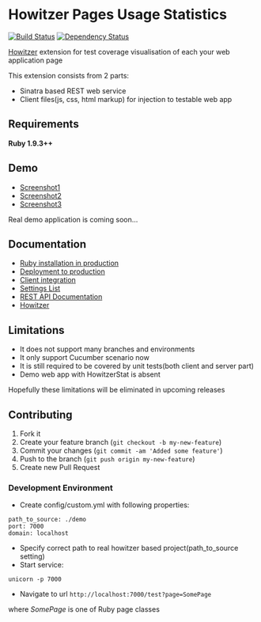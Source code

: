 Howitzer Pages Usage Statistics
===============================

[![Build Status](https://api.travis-ci.org/romikoops/howitzer_stat.png)](http://travis-ci.org/romikoops/howitzer_stat)
[![Dependency Status](https://gemnasium.com/romikoops/howitzer_stat.png)](https://gemnasium.com/romikoops/howitzer_stat)

[Howitzer](http://romikoops.github.io/howitzer/) extension for test coverage visualisation of each your web application page

This extension consists from 2 parts:
- Sinatra based REST web service
- Client files(js, css, html markup) for injection to testable web app

## Requirements

**Ruby 1.9.3++**

## Demo

* <a href="https://raw2.github.com/romikoops/howitzer_stat/gh-pages/images/1_accounts_page.png" target="_blank">Screenshot1</a>
* <a href="https://raw2.github.com/romikoops/howitzer_stat/gh-pages/images/2_accounts_page_with_stat.png" target="_blank">Screenshot2</a>
* <a href="https://raw2.github.com/romikoops/howitzer_stat/gh-pages/images/3_accounts_page_with_expanded_stat.png" target="_blank">Screenshot3</a>

Real demo application is coming soon...


## Documentation

* [Ruby installation in production](https://github.com/romikoops/howitzer_stat/wiki/Ruby-installation-in-production)
* [Deployment to production](https://github.com/romikoops/howitzer_stat/wiki/Deployment-to-production)
* [Client integration](https://github.com/romikoops/howitzer_stat/wiki/Client-integration)
* [Settings List](https://github.com/romikoops/howitzer_stat/wiki/Settings-List)
* [REST API Documentation](https://github.com/romikoops/howitzer_stat/wiki/REST-API)
* [Howitzer](http://romikoops.github.io/howitzer)

## Limitations

* It does not support many branches and environments
* It only support Cucumber scenario now
* It is still required to be covered by unit tests(both client and server part)
* Demo web app with HowitzerStat is absent

Hopefully these limitations will be eliminated in upcoming releases

## Contributing

1. Fork it
2. Create your feature branch (`git checkout -b my-new-feature`)
3. Commit your changes (`git commit -am 'Added some feature'`)
4. Push to the branch (`git push origin my-new-feature`)
5. Create new Pull Request

### Development Environment

* Create config/custom.yml with following properties:

```
path_to_source: ./demo
port: 7000
domain: localhost
```

* Specify correct path to real howitzer based project(path_to_source setting)
* Start service:

`unicorn -p 7000`

* Navigate to url `http://localhost:7000/test?page=SomePage`

where *SomePage* is one of Ruby page classes
